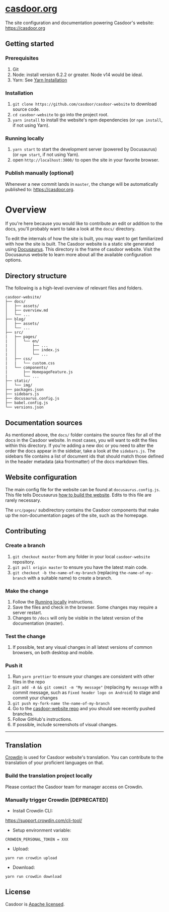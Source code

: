 # [casdoor.org](https://casdoor.org/)

The site configuration and documentation powering Casdoor's website: https://casdoor.org

## Getting started

### Prerequisites

1.  Git
1.  Node: install version 6.2.2 or greater. Node v14 would be ideal.
1.  Yarn: See [Yarn Installation](https://yarnpkg.com/lang/en/docs/install/)

### Installation

1.  `git clone https://github.com/casdoor/casdoor-website` to download source code.
1.  `cd casdoor-website` to go into the project root.
1.  `yarn install` to install the website's npm dependencies (or `npm install`, if not using Yarn).

### Running locally

1.  `yarn start` to start the development server (powered by Docusaurus) (or `npm start`, if not using Yarn).
1.  open `http://localhost:3000/` to open the site in your favorite browser.

### Publish manually (optional)

Whenever a new commit lands in `master`, the change will be automatically published to: https://casdoor.org. 

# Overview

If you're here because you would like to contribute an edit or addition to the docs, you'll probably want to take a look at the `docs/` directory.

To edit the internals of how the site is built, you may want to get familiarized with how the site is built. The Casdoor website is a static site generated using [Docusaurus](https://docusaurus.io). This directory is the frame of casdoor website. Visit the Docusaurus website to learn more about all the available configuration options.

## Directory structure

The following is a high-level overview of relevant files and folders.

```
casdoor-website/
├── docs/
│   ├── assets/
│   ├── overview.md
│   └── ...
├── blog/
│   ├── assets/
│   └── ...
├── src/
|   ├── pages/
|   │   └── en/
|   │       ├── ...
|   │       ├── index.js
|   │       └── ...
|   ├── css/
|   |	└── custom.css
|   └── components/
|    	├── HomepageFeature.js
|    	└── ...
├── static/
│   └── img/
├── packages.json
├── sidebars.js
├── docusaurus.config.js
├── babel.config.js
└── versions.json
```

## Documentation sources

As mentioned above, the `docs/` folder contains the source files for all of the docs in the Casdoor website. In most cases, you will want to edit the files within this directory. If you're adding a new doc or you need to alter the order the docs appear in the sidebar, take a look at the `sidebars.js`. The sidebars file contains a list of document ids that should match those defined in the header metadata (aka frontmatter) of the docs markdown files.

## Website configuration

The main config file for the website can be found at `docusaurus.config.js`. This file tells Docusaurus [how to build the website](http://docusaurus.io/docs/en/site-config.html). Edits to this file are rarely necessary.

The `src/pages/` subdirectory contains the Casdoor components that make up the
non-documentation pages of the site, such as the homepage.

## Contributing

### Create a branch

1.  `git checkout master` from any folder in your local `casdoor-website` repository.
1.  `git pull origin master` to ensure you have the latest main code.
1.  `git checkout -b the-name-of-my-branch` (replacing `the-name-of-my-branch`
    with a suitable name) to create a branch.

### Make the change

1.  Follow the [Running locally](#running-locally) instructions.
1.  Save the files and check in the browser. Some changes may require a server restart.
1.  Changes to `/docs` will only be visible in the latest version of the documentation (master).

### Test the change

1.  If possible, test any visual changes in all latest versions of common
    browsers, on both desktop and mobile.

### Push it

1.  Run `yarn prettier` to ensure your changes are consistent with other files in
    the repo
1.  `git add -A && git commit -m "My message"` (replacing `My message` with a
    commit message, such as `Fixed header logo on Android`) to stage and commit
    your changes
1.  `git push my-fork-name the-name-of-my-branch`
1.  Go to the [casdoor-website repo](https://github.com/casdoor/casdoor-website) and you should see recently pushed branches.
1.  Follow GitHub's instructions.
1.  If possible, include screenshots of visual changes.

---

## Translation

[Crowdin](https://crowdin.com/project/casdoor) is used for Casdoor website's translation. You can contribute to the translation of your proficient languages on that.

### Build the translation project locally
Please contact the Casdoor team for manager access on Crowdin.

### Manually trigger Crowdin [DEPRECATED]

- Install Crowdin CLI:

https://support.crowdin.com/cli-tool/

- Setup environment variable:

```
CROWDIN_PERSONAL_TOKEN = XXX
```

- Upload:

```
yarn run crowdin upload
```

- Download:

```
yarn run crowdin download
```

## License

Casdoor is [Apache licensed](./LICENSE).